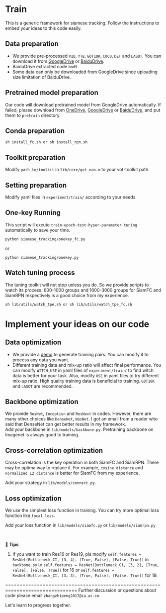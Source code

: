 # Train

This is a generic framework for siamese tracking. Follow the instructions to embed your ideas to this code easily.

## Data preparation
- We provide pre-processed `VID`, `YTB`, `GOT10K`, `COCO`, `DET` and `LASOT`. You can download it from [GoogleDrive](https://drive.google.com/drive/folders/1uknmCp927CcpNRoqiC7L4M-QIh60dQ2p?usp=sharing) or [BaiduDrive](https://pan.baidu.com/s/17_qGxspaXC96SzyPwP5rmQ).
- BaiduDrive extracted code `bnd9`
- Some data can only be downloaded from GoogleDrive since uploading size limitation of BaiduDrive.

## Pretrained model preparation
Our code will download pretrained model from GoogleDrive automatically. If failed, please download from [OneDrive](https://mailccsf-my.sharepoint.com/:u:/g/personal/zhipeng_mail_ccsf_edu/EXLC8YnM9B9Kq5KcqfjbFg4B-OIwp6ZflvW_p0s0K3R1_Q?e=XNqj3n), [GoogleDrive](https://drive.google.com/open?id=1RIMB9542xXp60bZwndTvmIt2jogxAIX3) or [BaiduDrive](https://pan.baidu.com/s/10VnODB7alKuLezt49Vfb3Q), and put them to `pretrain` directory.


## Conda preparation
```
sh install_fc.sh or sh install_rpn.sh
```

## Toolkit preparation
Modify `path_to/toolkit` in `lib/core/get_eao.m` to your vot-toolkit path.

## Setting preparation
Modify yaml files in `experiment/train/` according to your needs.

## One-key Running
This script will excute `train`-`epoch-test`-`hyper-parameter tuning` automatically to save your time.
```
python siamese_tracking/onekey_fc.py
```
or 

```
python siamese_tracking/onekey.py
```

## Watch tuning process
The tuning toolkit will not stop unless you do. So we provide scripts to watch its process. 600-1000 groups and 1000-3000 groups for SiamFC and SiamRPN respectively is a good choice from my experience.

```
sh lib/utils/watch_tpe.sh or sh lib/utils/watch_tpe_fc.sh
```

# Implement your ideas on our code

## Data optimization
- We provide a [demo](https://drive.google.com/file/d/1xytp3_vcaFC9Hvlqvei1PL8P5MhI7f0Y/view?usp=sharing) to generate training pairs. You can modify it to process any data you want.
- Different training data and mix-up ratio will affect final performance. You can modify `WITCH_USE` in yaml files of `experiment/train/` to find witch data is better for your task. Also, modify `USE` in yaml files to try different mix-up ratio. High quality training data is beneficial to training. `GOT10K` and `LASOT` are recommended.

## Backbone optimization
We provide `ResNet`, `Inception` and `ResNext` in codes. However, there are many other choices like `DenseNet`, `NasNet`. I got an email from a reader who said that DenseNet can get better results in my framework. <br/>
Add your backbone in `lib/models/backbone.py`. Pretraining backbone on Imagenet is always good to training.

## Cross-correlation optimization
Cross-correlation is the key operation in both SiamFC and SiamRPN. There may be optima way to replace it. For example, `cosine distance` and `normalized L2 distance` is better for SiamFC from my experience. <br/>

Add your strategy in `lib/models/connect.py`.

## Loss optimization
We use the simplest loss function in training. You can try more optimal loss function like `focal loss`. <br/>

Add your loss function in `lib/models/siamfc.py` or `lib/models/siamrpn.py`

<br/>

:hammer: **Tips**
1. If you want to train Res16 or Res19, pls modify `self.features = ResNet(Bottleneck_CI, [3, 4], [True, False], [False, True])` in `backbone.py` to `self.features = ResNet(Bottleneck_CI, [3, 2], [True, False], [False, True])` for 16 or `self.features = ResNet(Bottleneck_CI, [3, 3], [True, False], [False, True])`  for 19.


===============================================================================
Further discussion or questions about code please email `zhangzhipeng2017@ia.ac.cn`. <br/>

Let's learn to progress together.
